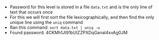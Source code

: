 - Password for this level is stored in a file ```data.txt``` and is the only line of text that occurs once
- For this we will first sort the file lexicographically, and then find the only unique line using the ```uniq``` command
- Ran this command: ```sort data.txt | uniq -u```
- Found password: 4CKMh1JI91bUIZZPXDqGanal4xvAg0JM